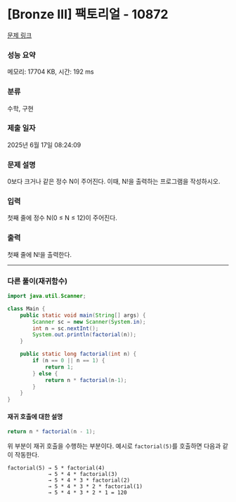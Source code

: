 # [Bronze III] 팩토리얼 - 10872 

[문제 링크](https://www.acmicpc.net/problem/10872) 

### 성능 요약

메모리: 17704 KB, 시간: 192 ms

### 분류

수학, 구현

### 제출 일자

2025년 6월 17일 08:24:09

### 문제 설명

<p>0보다 크거나 같은 정수 N이 주어진다. 이때, N!을 출력하는 프로그램을 작성하시오.</p>

### 입력 

 <p>첫째 줄에 정수 N(0 ≤ N ≤ 12)이 주어진다.</p>

### 출력 

 <p>첫째 줄에 N!을 출력한다.</p>

- - -
### 다른 풀이(재귀함수)

```java
import java.util.Scanner;

class Main {
    public static void main(String[] args) {
        Scanner sc = new Scanner(System.in);
        int n = sc.nextInt();
        System.out.println(factorial(n));
    }

    public static long factorial(int n) {
        if (n == 0 || n == 1) {
            return 1;
        } else {
            return n * factorial(n-1);
        }
    }
}
```
#### 재귀 호출에 대한 설명
```java
return n * factorial(n - 1);
```

위 부분이 재귀 호출을 수행하는 부분이다. 예시로 `factorial(5)`를 호출하면 다음과 같이 작동한다.

```plaintext
factorial(5) → 5 * factorial(4)
             → 5 * 4 * factorial(3)
             → 5 * 4 * 3 * factorial(2)
             → 5 * 4 * 3 * 2 * factorial(1)
             → 5 * 4 * 3 * 2 * 1 = 120
```

